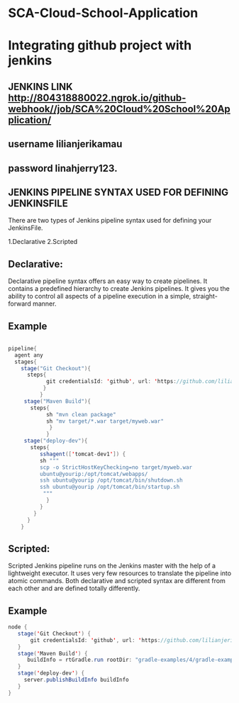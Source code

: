# SCA-Cloud-School-Application
# Integrating github project with jenkins



## JENKINS LINK http://804318880022.ngrok.io/github-webhook//job/SCA%20Cloud%20School%20Application/
   ## username lilianjerikamau
   ## password linahjerry123.
        
        
        
## JENKINS PIPELINE SYNTAX USED FOR DEFINING JENKINSFILE
There are two types of Jenkins pipeline syntax used for defining your JenkinsFile.

1.Declarative
2.Scripted

## Declarative:

Declarative pipeline syntax offers an easy way to create pipelines. It contains a predefined hierarchy to create Jenkins pipelines. It gives you the ability to control all aspects of a pipeline execution in a simple, straight-forward manner.

## Example

```java

pipeline{
  agent any
  stages{
    stage("Git Checkout"){
      steps{
            git credentialsId: 'github', url: 'https://github.com/lilianjerikamau/SCA-Cloud-School-Application.git'
           }
          }
     stage("Maven Build"){
       steps{
            sh "mvn clean package"
            sh "mv target/*.war target/myweb.war"
             }
            }
     stage("deploy-dev"){
       steps{
          sshagent(['tomcat-dev1']) {
          sh """
          scp -o StrictHostKeyChecking=no target/myweb.war  
          ubuntu@yourip:/opt/tomcat/webapps/
          ssh ubuntu@yourip /opt/tomcat/bin/shutdown.sh
          ssh ubuntu@yourip /opt/tomcat/bin/startup.sh
           """
            }
          }
        }
      }
    }
```
    
  

## Scripted:

Scripted Jenkins pipeline runs on the Jenkins master with the help of a lightweight executor. It uses very few resources to translate the pipeline into atomic commands. Both declarative and scripted syntax are different from each other and are defined totally differently.


 ## Example 
 ```java
node {  
    stage('Git Checkout') { 
        git credentialsId: 'github', url: 'https://github.com/lilianjerikamau/SCA-Cloud-School-Application.git'
    }
    stage('Maven Build') { 
       buildInfo = rtGradle.run rootDir: "gradle-examples/4/gradle-example-ci-server/", buildFile: 'build.gradle', tasks: 'clean artifactoryPublish'
    }
    stage('deploy-dev') { 
      server.publishBuildInfo buildInfo
    }
}
  ```   

 
  
       
